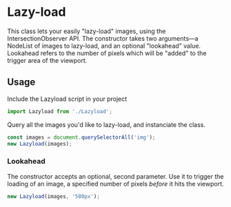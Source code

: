 # Lazy-load

This class lets your easily "lazy-load" images, using the IntersectionObserver API. The constructor takes two arguments—a NodeList of images to lazy-load, and an optional "lookahead" value. Lookahead refers to the number of pixels which will be "added" to the trigger area of the viewport.

## Usage
Include the Lazyload script in your project
```js
import Lazyload from './Lazyload';
```

Query all the images you'd like to lazy-load, and instanciate the class.
```js
const images = document.querySelectorAll('img');
new Lazyload(images);
```

### Lookahead
The constructor accepts an optional, second parameter. Use it to trigger the loading of an image, a specified number of pixels *before* it hits the viewport.
```js
new Lazyload(images, '500px');
```